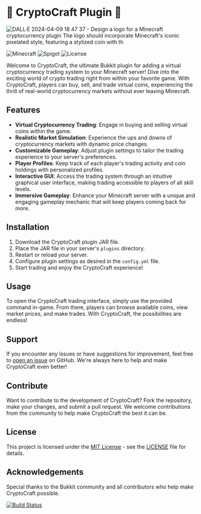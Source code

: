 # 🚀 CryptoCraft Plugin 🚀

![DALL·E 2024-04-09 18 47 37 - Design a logo for a Minecraft cryptocurrency plugin  The logo should incorporate Minecraft's iconic pixelated style, featuring a stylized coin with th](https://github.com/s5y-ux/CryptoCraft/assets/59636597/9b19f7c5-7814-4415-a79b-eabcd19eceea)

![Minecraft](https://img.shields.io/badge/Minecraft-1.20+-brightgreen.svg)
![Spigot](https://img.shields.io/badge/Spigot-1.20.2-orange.svg)
![License](https://img.shields.io/badge/License-MIT-blue.svg)

Welcome to CryptoCraft, the ultimate Bukkit plugin for adding a virtual cryptocurrency trading system to your Minecraft server! Dive into the exciting world of crypto trading right from within your favorite game. With CryptoCraft, players can buy, sell, and trade virtual coins, experiencing the thrill of real-world cryptocurrency markets without ever leaving Minecraft.

## Features

- **Virtual Cryptocurrency Trading**: Engage in buying and selling virtual coins within the game.
- **Realistic Market Simulation**: Experience the ups and downs of cryptocurrency markets with dynamic price changes.
- **Customizable Gameplay**: Adjust plugin settings to tailor the trading experience to your server's preferences.
- **Player Profiles**: Keep track of each player's trading activity and coin holdings with personalized profiles.
- **Interactive GUI**: Access the trading system through an intuitive graphical user interface, making trading accessible to players of all skill levels.
- **Immersive Gameplay**: Enhance your Minecraft server with a unique and engaging gameplay mechanic that will keep players coming back for more.

## Installation

1. Download the CryptoCraft plugin JAR file.
2. Place the JAR file in your server's `plugins` directory.
3. Restart or reload your server.
4. Configure plugin settings as desired in the `config.yml` file.
5. Start trading and enjoy the CryptoCraft experience!

## Usage

To open the CryptoCraft trading interface, simply use the provided command in-game. From there, players can browse available coins, view market prices, and make trades. With CryptoCraft, the possibilities are endless!

## Support

If you encounter any issues or have suggestions for improvement, feel free to [open an issue](https://github.com/your-username/repo-name/issues) on GitHub. We're always here to help and make CryptoCraft even better!

## Contribute

Want to contribute to the development of CryptoCraft? Fork the repository, make your changes, and submit a pull request. We welcome contributions from the community to help make CryptoCraft the best it can be.

## License

This project is licensed under the [MIT License](https://opensource.org/licenses/MIT) - see the [LICENSE](LICENSE) file for details.

## Acknowledgements

Special thanks to the Bukkit community and all contributors who help make CryptoCraft possible.

[![Build Status](https://img.shields.io/travis/user/repo.svg)](https://travis-ci.org/user/repo)
